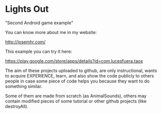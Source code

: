# Lights Out

"Second Android game example"

You can know more about me in my website: 

http://josemhr.com/

This example you can try it here: 

https://play.google.com/store/apps/details?id=com.lucesfuera.taos

The aim of these projects uploaded to github, are only instructional, 
wants to acquire EXPERIENCE, learn, and also show the code publicly to others people 
in case some piece of code helps you because they want to do something similar.

Some of them are made from scratch (as AnimalSounds), others may contain modified pieces 
of some tutorial or other github projects (like destroyAll).